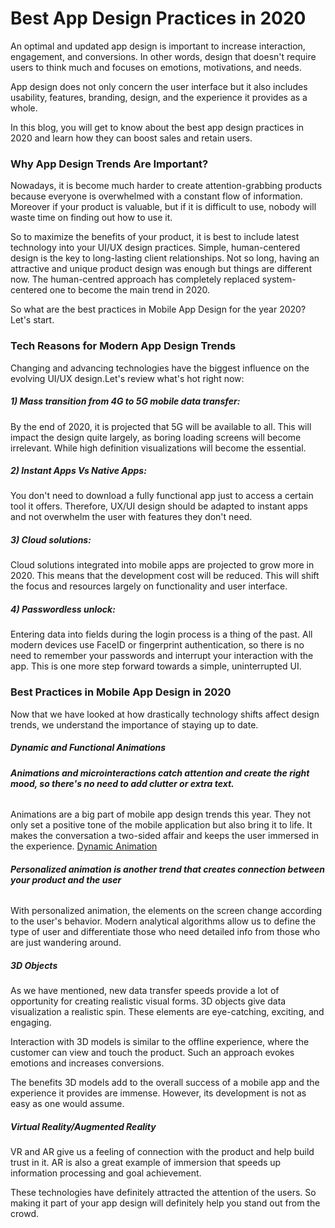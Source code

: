 # **Best App Design Practices in 2020**
An optimal and updated app design is important to increase interaction, engagement, and conversions. In other words, design that doesn't require users to think much and focuses on emotions, motivations, and needs.

App design does not only concern the user interface but it also includes usability, features, branding, design, and the experience it provides as a whole.

In this blog, you will get to know about the best app design practices in 2020 and learn how they can boost sales and retain users.

### **Why App Design Trends Are Important?**

Nowadays,  it is become much harder to create attention-grabbing products because everyone is overwhelmed with a constant flow of information. Moreover if  your product is valuable, but if it is difficult to use, nobody will waste time on finding out how to use it.

So to maximize the benefits of your product, it is best to include latest technology into your UI/UX design practices. Simple, human-centered design is the key to long-lasting client relationships. Not so long, having an attractive and unique product design was enough but things are different now. The human-centred approach has completely replaced system-centered one to become the main trend in 2020.

So what are the best practices in Mobile App Design for the year 2020? Let's start.

### **Tech Reasons for Modern App Design Trends**
Changing and advancing technologies have the biggest influence on the evolving UI/UX design.Let's review what's hot right now:

##### 1) Mass transition from 4G to 5G mobile data transfer:
 By the end of 2020, it is projected that 5G will be available to all. This will impact the design quite largely, as boring loading screens will become irrelevant. While high definition visualizations will become the essential.
 
#####  2) Instant Apps Vs Native Apps:
You don't need to download a fully functional app just to access a certain tool it offers. Therefore, UX/UI design should be adapted to instant apps and not overwhelm the user with features they don't need.

##### 3) Cloud solutions:
Cloud solutions integrated into mobile apps are projected to grow more in 2020. This means that the development cost will be reduced. This will shift the focus and resources largely on functionality and user interface.

##### 4) Passwordless unlock:
Entering data into fields during the login process is a thing of the past. All modern devices use FaceID or fingerprint authentication, so there is no need to remember your passwords and interrupt your interaction with the app. This is one more step forward towards a simple, uninterrupted UI.

### **Best Practices in Mobile App Design in 2020**
Now that we have looked at how drastically technology shifts affect design trends, we understand the importance of staying up to date.

##### Dynamic and Functional Animations

###### **Animations and microinteractions catch attention and create the right mood, so there's no need to add clutter or extra text.**

Animations are a big part of mobile app design trends this year. They not only set a positive tone of the mobile application but also bring it to life. It makes the conversation a two-sided affair and keeps the user immersed in the experience.
[Dynamic Animation](https://www.brightcarbon.com/wp/wp-content/uploads/2017/05/Services-Animation-Dynamic-Animations_Artboard-01.png "Dynamic Animation")

###### **Personalized animation is another trend that creates connection between your product and the user**

With personalized animation, the elements on the screen change according to the user's behavior. Modern analytical algorithms allow us to define the type of user and differentiate those who need detailed info from those who are just wandering around.

##### 3D Objects

As we have mentioned, new data transfer speeds provide a lot of opportunity for creating realistic visual forms. 3D objects give data visualization a realistic spin. These elements are eye-catching, exciting, and engaging.

Interaction with 3D models is similar to the offline experience, where the customer can view and touch the product. Such an approach evokes emotions and increases conversions.

The benefits 3D models add to the overall success of a mobile app and the experience it provides are immense. However, its development is not as easy as one would assume.

##### Virtual Reality/Augmented Reality

VR and AR give us a feeling of connection with the product and help build trust in it. AR is also a great example of immersion that speeds up information processing and goal achievement.

These technologies have definitely attracted the attention of the users. So making it part of your app design will definitely help you stand out from the crowd.










